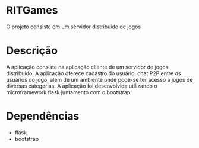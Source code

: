 # RITGames

O projeto consiste em um servidor distribuído de jogos 

# Descrição 
 
 A aplicação consiste na aplicação cliente de um servidor de jogos distribuído. A aplicação oferece cadastro do usuário, chat P2P entre os  usuários do jogo, além de um ambiente onde pode-se ter acesso a jogos de diversas categorias. A aplicação foi desenvolvida utilizando o microframework flask juntamento com o bootstrap.

# Dependências

- flask
- bootstrap
